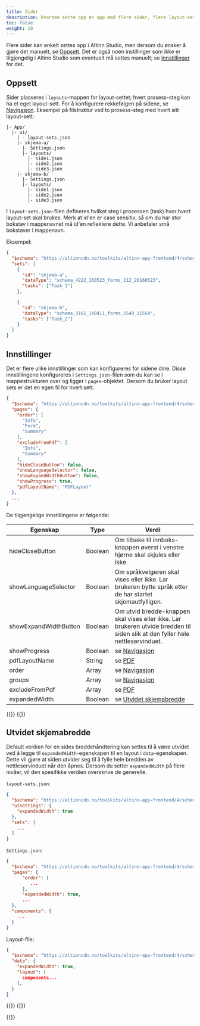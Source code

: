 ```yaml
---
title: Sider
description: Hvordan sette opp en app med flere sider, flere layout-sett, eller oppsummering.
toc: false
weight: 10
---
```


Flere sider kan enkelt settes opp i Altinn Studio, men dersom du ønsker å gjøre det manuelt, se [Oppsett](#oppsett). Det er også noen instillinger som ikke er tilgjengelig i Altinn Studio som eventuelt må settes manuelt; se [Innstillinger](#innstillinger) for det.

## Oppsett

Sider plasseres i `layouts`-mappen for layout-settet; hvert prosess-steg kan ha et eget layout-sett. For å konfigurere rekkefølgen på sidene, se [Navigasjon](/nb/altinn-studio/reference/ux/pages/navigation/). Eksempel på filstruktur ved to prosess-steg med hvert sitt layout-sett:

```
|- App/
  |- ui/
    | - layout-sets.json
    |- skjema-a/
      |- Settings.json
      |- layouts/
        |- side1.json
        |- side2.json
        |- side3.json
    |- skjema-b/
      |- Settings.json
      |- layouts/
        |- side1.json
        |- side2.json
        |- side3.json
```

I `layout-sets.json`-filen defineres hvilket steg i prosessen (task) hvor hvert layout-set skal brukes.
Merk at id'en er case sensitiv, så om du har stor bokstav i mappenavnet må id'en reflektere dette. Vi anbefaler små bokstaver i mappenavn.

Eksempel:

```json
{
  "$schema": "https://altinncdn.no/toolkits/altinn-app-frontend/4/schemas/json/layout/layout-sets.schema.v1.json",
  "sets": [
    {
      "id": "skjema-a",
      "dataType": "schema_4222_160523_forms_212_20160523",
      "tasks": ["Task_1"]
    },

    {
      "id": "skjema-b",
      "dataType": "schema_3161_140411_forms_1549_11554",
      "tasks": ["Task_2"]
    }
  ]
}
```

## Innstillinger

Det er flere ulike innstillinger som kan konfigureres for sidene dine.
Disse innstillingene konfigureres i `Settings.json`-filen som du kan se i mappestrukturen over og ligger i `pages`-objektet.
Dersom du bruker layout sets er det en egen fil for hvert sett.

```json
{
  "$schema": "https://altinncdn.no/toolkits/altinn-app-frontend/4/schemas/json/layout/layoutSettings.schema.v1.json",
  "pages": {
    "order": [
      "Info",
      "Form",
      "Summary"
    ],
    "excludeFromPdf": [
      "Info",
      "Summary"
    ],
    "hideCloseButton": false,
    "showLanguageSelector": false,
    "showExpandWidthButton": false,
    "showProgress": true,
    "pdfLayoutName": "PDFLayout"
  },
  ...
}
```

De tilgjengelige innstillingene er følgende:

| Egenskap              | Type    | Verdi                                                                                                                          |
| --------------------- | ------- | ------------------------------------------------------------------------------------------------------------------------------ |
| hideCloseButton       | Boolean | Om tilbake til innboks-knappen øverst i venstre hjørne skal skjules eller ikke.                                                |
| showLanguageSelector  | Boolean | Om språkvelgeren skal vises eller ikke. Lar brukeren bytte språk etter de har startet skjemautfylligen.                        |
| showExpandWidthButton | Boolean | Om utvid bredde-knappen skal vises eller ikke. Lar brukeren utvide bredden til siden slik at den fyller hele nettleservinduet. |
| showProgress          | Boolean | se [Navigasjon](/nb/altinn-studio/reference/ux/pages/navigation/#fremdriftsindikator)                                          |
| pdfLayoutName         | String  | se [PDF](/nb/altinn-studio/reference/ux/pdf/#egendefinert-konfigurasjon)                                                       |
| order                 | Array   | se [Navigasjon](/nb/altinn-studio/reference/ux/pages/navigation/#rekkefølge)                                                   |
| groups                | Array   | se [Navigasjon](/nb/altinn-studio/reference/ux/pages/navigation/#gruppering-av-sider)                                          |
| excludeFromPdf        | Array   | se [PDF](/nb/altinn-studio/reference/ux/pdf/#automatisk-konfigurasjon)                                                         |
| expandedWidth         | Boolean | se [Utvidet skjemabredde](#utvidet-skjemabredde)                                                                               |

{{<content-version-selector classes="border-box">}}
{{<content-version-container version-label="v4 (App Frontend)">}}

## Utvidet skjemabredde

Default verdien for en sides breddehåndtering kan settes til å være utvidet ved å legge til `expandedWidth`-egenskapen
til en layout i `data`-egenskapen. Dette vil gjøre at siden utvider seg til å fylle hele bredden av nettleservinduet når
den åpnes. Dersom du setter `expandedWidth` på flere nivåer, vil den spesifikke verdien overskrive de generelle.

`layout-sets.json`:

```json
{
  "$schema": "https://altinncdn.no/toolkits/altinn-app-frontend/4/schemas/json/layout/layout-sets.schema.v1.json",
  "uiSettings": {
    "expandedWidth": true
  },
  "sets": [
    ...
  ]
}
```

`Settings.json`:

```json
{
  "$schema": "https://altinncdn.no/toolkits/altinn-app-frontend/4/schemas/json/layout/layoutSettings.schema.v1.json",
  "pages": {
      "order": [
         ...
      ],
      "expandedWidth": true,
      ...
  },
  "components": {
    ...
  }
}
```

Layout-file:

```json
{
  "$schema": "https://altinncdn.no/toolkits/altinn-app-frontend/4/schemas/json/layout/layout.schema.v1.json",
  "data": {
    "expandedWidth": true,
    "layout": [
      components...
    ],
  }
}
```

{{</content-version-container>}}
{{</content-version-selector>}}

{{<children />}}
